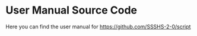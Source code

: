 # User Manual Source Code
Here you can find the user manual for https://github.com/SSSHS-2-0/script
